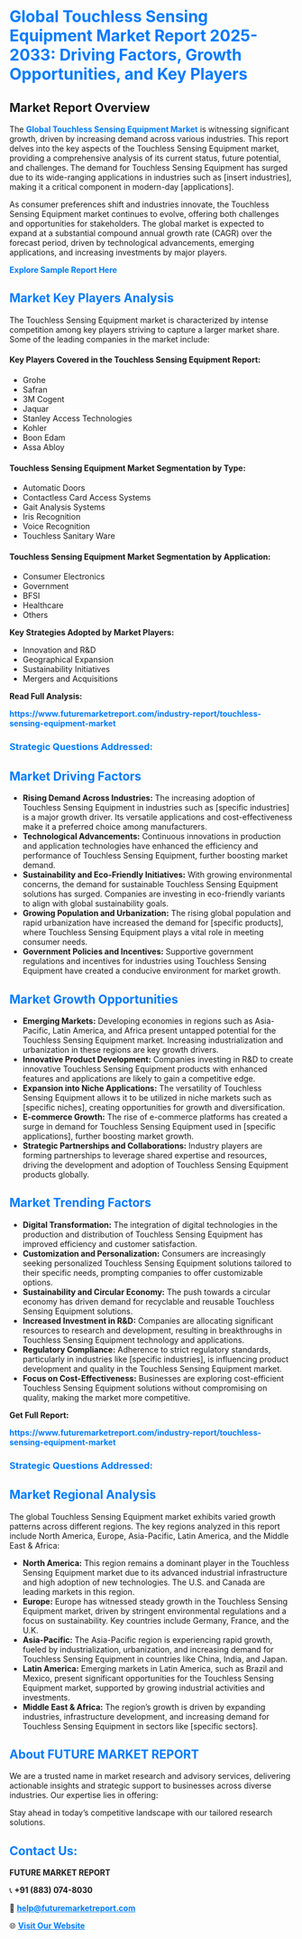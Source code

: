 <h1 style="color: #007BFF;">Global Touchless Sensing Equipment Market Report 2025-2033: Driving Factors, Growth Opportunities, and Key Players</h1>

<section id="overview">
<h2>Market Report Overview</h2>
<p>The <a href="https://www.futuremarketreport.com/industry-report/touchless-sensing-equipment-market" style="color: #007BFF; text-decoration: none;"><strong>Global Touchless Sensing Equipment Market</strong></a> is witnessing significant growth, driven by increasing demand across various industries. This report delves into the key aspects of the Touchless Sensing Equipment market, providing a comprehensive analysis of its current status, future potential, and challenges. The demand for Touchless Sensing Equipment has surged due to its wide-ranging applications in industries such as [insert industries], making it a critical component in modern-day [applications].</p>
<p>As consumer preferences shift and industries innovate, the Touchless Sensing Equipment market continues to evolve, offering both challenges and opportunities for stakeholders. The global market is expected to expand at a substantial compound annual growth rate (CAGR) over the forecast period, driven by technological advancements, emerging applications, and increasing investments by major players.</p>
</section>

<section id="overview">
<p><a href="https://www.futuremarketreport.com/request-sample/reportId=75806" style="color: #007BFF; text-decoration: none;"><strong>Explore Sample Report Here</strong></a></p>
</section>

<section id="key-players">
<h2 style="color: #007BFF;">Market Key Players Analysis</h2>
<p>The Touchless Sensing Equipment market is characterized by intense competition among key players striving to capture a larger market share. Some of the leading companies in the market include:</p>
<h4>Key Players Covered in the Touchless Sensing Equipment Report:</h4>
<ul><li>Grohe</li><li>Safran</li><li>3M Cogent</li><li>Jaquar</li><li>Stanley Access Technologies</li><li>Kohler</li><li>Boon Edam</li><li>Assa Abloy</li></ul>
<h4>Touchless Sensing Equipment Market Segmentation by Type:</h4>
<ul><li>Automatic Doors</li><li>Contactless Card Access Systems</li><li>Gait Analysis Systems</li><li>Iris Recognition</li><li>Voice Recognition</li><li>Touchless Sanitary Ware</li></ul>

<h4>Touchless Sensing Equipment Market Segmentation by Application:</h4>
<ul><li>Consumer Electronics</li><li>Government</li><li>BFSI</li><li>Healthcare</li><li>Others</li></ul>
<p><strong>Key Strategies Adopted by Market Players:</strong></p>
<ul>
<li>Innovation and R&D</li>
<li>Geographical Expansion</li>
<li>Sustainability Initiatives</li>
<li>Mergers and Acquisitions</li>
</ul>
</section>

<section>
<p><strong>Read Full Analysis: </strong></p><a href="https://www.futuremarketreport.com/industry-report/touchless-sensing-equipment-market" style="color: #007BFF; text-decoration: none;"><strong>https://www.futuremarketreport.com/industry-report/touchless-sensing-equipment-market</strong></a>
<h3 style="color: #007BFF;">Strategic Questions Addressed:</h3>
</section>

<section id="driving-factors">
<h2 style="color: #007BFF;">Market Driving Factors</h2>
<ul>
<li><strong>Rising Demand Across Industries:</strong> The increasing adoption of Touchless Sensing Equipment in industries such as [specific industries] is a major growth driver. Its versatile applications and cost-effectiveness make it a preferred choice among manufacturers.</li>
<li><strong>Technological Advancements:</strong> Continuous innovations in production and application technologies have enhanced the efficiency and performance of Touchless Sensing Equipment, further boosting market demand.</li>
<li><strong>Sustainability and Eco-Friendly Initiatives:</strong> With growing environmental concerns, the demand for sustainable Touchless Sensing Equipment solutions has surged. Companies are investing in eco-friendly variants to align with global sustainability goals.</li>
<li><strong>Growing Population and Urbanization:</strong> The rising global population and rapid urbanization have increased the demand for [specific products], where Touchless Sensing Equipment plays a vital role in meeting consumer needs.</li>
<li><strong>Government Policies and Incentives:</strong> Supportive government regulations and incentives for industries using Touchless Sensing Equipment have created a conducive environment for market growth.</li>
</ul>
</section>

<section id="growth-opportunities">
<h2 style="color: #007BFF;">Market Growth Opportunities</h2>
<ul>
<li><strong>Emerging Markets:</strong> Developing economies in regions such as Asia-Pacific, Latin America, and Africa present untapped potential for the Touchless Sensing Equipment market. Increasing industrialization and urbanization in these regions are key growth drivers.</li>
<li><strong>Innovative Product Development:</strong> Companies investing in R&D to create innovative Touchless Sensing Equipment products with enhanced features and applications are likely to gain a competitive edge.</li>
<li><strong>Expansion into Niche Applications:</strong> The versatility of Touchless Sensing Equipment allows it to be utilized in niche markets such as [specific niches], creating opportunities for growth and diversification.</li>
<li><strong>E-commerce Growth:</strong> The rise of e-commerce platforms has created a surge in demand for Touchless Sensing Equipment used in [specific applications], further boosting market growth.</li>
<li><strong>Strategic Partnerships and Collaborations:</strong> Industry players are forming partnerships to leverage shared expertise and resources, driving the development and adoption of Touchless Sensing Equipment products globally.</li>
</ul>
</section>

<section id="trending-factors">
<h2 style="color: #007BFF;">Market Trending Factors</h2>
<ul>
<li><strong>Digital Transformation:</strong> The integration of digital technologies in the production and distribution of Touchless Sensing Equipment has improved efficiency and customer satisfaction.</li>
<li><strong>Customization and Personalization:</strong> Consumers are increasingly seeking personalized Touchless Sensing Equipment solutions tailored to their specific needs, prompting companies to offer customizable options.</li>
<li><strong>Sustainability and Circular Economy:</strong> The push towards a circular economy has driven demand for recyclable and reusable Touchless Sensing Equipment solutions.</li>
<li><strong>Increased Investment in R&D:</strong> Companies are allocating significant resources to research and development, resulting in breakthroughs in Touchless Sensing Equipment technology and applications.</li>
<li><strong>Regulatory Compliance:</strong> Adherence to strict regulatory standards, particularly in industries like [specific industries], is influencing product development and quality in the Touchless Sensing Equipment market.</li>
<li><strong>Focus on Cost-Effectiveness:</strong> Businesses are exploring cost-efficient Touchless Sensing Equipment solutions without compromising on quality, making the market more competitive.</li>
</ul>
</section>

<section>
<p><strong>Get Full Report: </strong></p><a href="https://www.futuremarketreport.com/industry-report/touchless-sensing-equipment-market" style="color: #007BFF; text-decoration: none;"><strong>https://www.futuremarketreport.com/industry-report/touchless-sensing-equipment-market</strong></a>
<h3 style="color: #007BFF;">Strategic Questions Addressed:</h3>
</section>


<section id="regional-analysis">
<h2 style="color: #007BFF;">Market Regional Analysis</h2>
<p>The global Touchless Sensing Equipment market exhibits varied growth patterns across different regions. The key regions analyzed in this report include North America, Europe, Asia-Pacific, Latin America, and the Middle East & Africa:</p>
<ul>
<li><strong>North America:</strong> This region remains a dominant player in the Touchless Sensing Equipment market due to its advanced industrial infrastructure and high adoption of new technologies. The U.S. and Canada are leading markets in this region.</li>
<li><strong>Europe:</strong> Europe has witnessed steady growth in the Touchless Sensing Equipment market, driven by stringent environmental regulations and a focus on sustainability. Key countries include Germany, France, and the U.K.</li>
<li><strong>Asia-Pacific:</strong> The Asia-Pacific region is experiencing rapid growth, fueled by industrialization, urbanization, and increasing demand for Touchless Sensing Equipment in countries like China, India, and Japan.</li>
<li><strong>Latin America:</strong> Emerging markets in Latin America, such as Brazil and Mexico, present significant opportunities for the Touchless Sensing Equipment market, supported by growing industrial activities and investments.</li>
<li><strong>Middle East & Africa:</strong> The region’s growth is driven by expanding industries, infrastructure development, and increasing demand for Touchless Sensing Equipment in sectors like [specific sectors].</li>
</ul>
</section>

<footer>
<h2 style="color: #007BFF;">About FUTURE MARKET REPORT</h2>
<p>We are a trusted name in market research and advisory services, delivering actionable insights and strategic support to businesses across diverse industries. Our expertise lies in offering:</p>

<p>Stay ahead in today’s competitive landscape with our tailored research solutions.</p>

<h2 style="color: #007BFF;">Contact Us:</h2>
<p><strong>FUTURE MARKET REPORT</strong></p>
<p>📞 <strong>+91 (883) 074-8030</strong></p>
<p>📧 <strong><a href="mailto:help@futuremarketreport.com" style="color: #007BFF;">help@futuremarketreport.com</a></strong></p>
<p>🌐 <strong><a href="https://www.futuremarketreport.com/" style="color: #007BFF;">Visit Our Website</a></strong></p>
</footer>